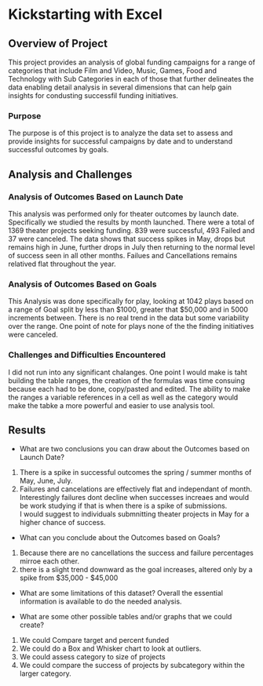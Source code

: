 # Kickstarting with Excel

## Overview of Project
This project provides an analysis of global funding campaigns for a range of categories that include Film and Video, Music, Games, Food and Technology with Sub Categories in each of those that further delineates the data 
enabling detail analysis in several dimensions that can help gain insights for condusting successfil funding initiatives. 

### Purpose
The purpose is of this project is to analyze the data set to assess and provide insights for successful campaigns by date and to understand successful outcomes by goals.

## Analysis and Challenges

### Analysis of Outcomes Based on Launch Date
This analysis was performed only for theater outcomes by launch date.  Specifically we studied the results by month launched.  There were a total of 1369 theater projects seeking funding.
839 were successful, 493 Failed and 37 were canceled.  The data shows that success spikes in May, drops but remains high in June, further drops in July then returning to the normal level 
of success seen in all other months.  Failues and Cancellations remains relatived flat throughout the year.

### Analysis of Outcomes Based on Goals
This Analysis was done specifically for play, looking at 1042 plays based on a range of Goal split by less than $1000, greater that $50,000 
and in 5000 increments between.  There is no real trend in the data but some variability over the range.  One point of note for plays none of the the finding initiatives were canceled.

### Challenges and Difficulties Encountered
I did not run into any significant chalanges.  One point I would make is taht building the table ranges, the creation of the formulas was time consuing because each had to be done, 
copy/pasted and edited.  The ability to make the ranges a variable references in a cell as well as the category would make the tabke a more powerful and easier to use analysis tool.

## Results

- What are two conclusions you can draw about the Outcomes based on Launch Date?
1) There is a spike in successful outcomes the spring / summer months of May, June, July.
2) Failures and cancelations are effectively flat and independant of month.  Interestingly failures dont decline 
when successes increaes and would be work studying if that is when there is a spike of submissions.  
I would suggest to individuals submnitting theater projects in May for a higher chance of success.

- What can you conclude about the Outcomes based on Goals?
1) Because there are no cancellations the success and failure percentages mirroe each other.
2) there is a slight trend downward as the goal increases, altered only by a spike from $35,000 - $45,000

- What are some limitations of this dataset?
Overall the essential information is available to do the needed analysis.


- What are some other possible tables and/or graphs that we could create?

1) We could Compare target and percent funded
2) We could do a Box and Whisker chart to look at outliers.
3) We could assess category to size of projects
4) We could compare the success of projects by subcategory within the larger category.
